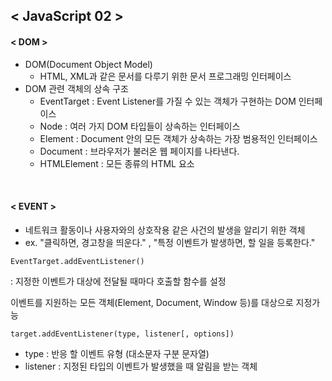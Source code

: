 ## < JavaScript 02 >

#### < DOM >

- DOM(Document Object Model)
  - HTML, XML과 같은 문서를 다루기 위한 문서 프로그래밍 인터페이스
- DOM 관련 객체의 상속 구조
  - EventTarget : Event Listener를 가질 수 있는 객체가 구현하는 DOM 인터페이스
  - Node : 여러 가지 DOM 타입들이 상속하는 인터페이스
  - Element : Document 안의 모든 객체가 상속하는 가장 범용적인 인터페이스
  - Document : 브라우저가 불러온 웹 페이지를 나타낸다.
  - HTMLElement : 모든 종류의 HTML 요소

<br>

#### < EVENT >

- 네트워크 활동이나 사용자와의 상호작용 같은 사건의 발생을 알리기 위한 객체
- ex. "클릭하면, 경고창을 띄운다." , "특정 이벤트가 발생하면, 할 일을 등록한다."

`EventTarget.addEventListener()`

: 지정한 이벤트가 대상에 전달될 때마다 호출할 함수를 설정

이벤트를 지원하는 모든 객체(Element, Document, Window 등)를 대상으로 지정가능

`target.addEventListener(type, listener[, options])`

- type : 반응 할 이벤트 유형 (대소문자 구분 문자열)
- listener : 지정된 타입의 이벤트가 발생했을 때 알림을 받는 객체
